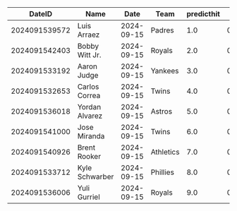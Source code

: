 DateID         |  Name            |  Date        |  Team       |  predicthit  |  predicthitproba     |  hitbool  |  Last7DaysAVG  |  Last15DaysAVG  |  Last30DaysAVG
---------------|------------------|--------------|-------------|--------------|----------------------|-----------|----------------|-----------------|---------------
2024091539572  |  Luis Arraez     |  2024-09-15  |  Padres     |  1.0         |  0.6711033541829416  |  False    |  0.5           |  0.453          |  0.38
2024091542403  |  Bobby Witt Jr.  |  2024-09-15  |  Royals     |  2.0         |  0.6658541562098957  |  False    |  0.269         |  0.25           |  0.268
2024091533192  |  Aaron Judge     |  2024-09-15  |  Yankees    |  3.0         |  0.6393675294332353  |  False    |  0.32          |  0.231          |  0.265
2024091532653  |  Carlos Correa   |  2024-09-15  |  Twins      |  4.0         |  0.615487471298352   |  False    |  0.5           |  0.5            |  0.5
2024091536018  |  Yordan Alvarez  |  2024-09-15  |  Astros     |  5.0         |  0.6147622720650932  |  False    |  0.24          |  0.288          |  0.333
2024091541000  |  Jose Miranda    |  2024-09-15  |  Twins      |  6.0         |  0.6137755708879694  |  False    |  0.125         |  0.239          |  0.229
2024091540926  |  Brent Rooker    |  2024-09-15  |  Athletics  |  7.0         |  0.6134437751120196  |  False    |  0.308         |  0.4            |  0.33
2024091533712  |  Kyle Schwarber  |  2024-09-15  |  Phillies   |  8.0         |  0.6132480117924788  |  False    |  0.286         |  0.356          |  0.238
2024091536006  |  Yuli Gurriel    |  2024-09-15  |  Royals     |  9.0         |  0.6109439420877151  |  False    |  0.167         |  0.267          |  0.267
